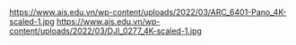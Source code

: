 ##

https://www.ais.edu.vn/wp-content/uploads/2022/03/ARC_6401-Pano_4K-scaled-1.jpg
https://www.ais.edu.vn/wp-content/uploads/2022/03/DJI_0277_4K-scaled-1.jpg
